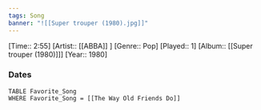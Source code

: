```yaml
---
tags: Song  
banner: "![[Super trouper (1980).jpg]]"
---
```

[Time:: 2:55]
[Artist:: [[ABBA]] ]
[Genre:: Pop]
[Played:: 1]
[Album:: [[Super trouper (1980)]]]
[Year:: 1980]
### Dates
````dataview
TABLE Favorite_Song
WHERE Favorite_Song = [[The Way Old Friends Do]]
````